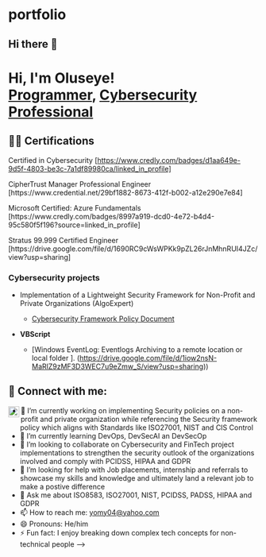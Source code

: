 # portfolio
## Hi there 👋

<h1>Hi, I'm Oluseye! <br/><a href="https://github.com/joshmadakor1">Programmer</a>, <a href="https:/https://www.linkedin.com/in/oluseye-ogunbodede-5457213b//">Cybersecurity Professional</a>

<h2>👨‍💻 Certifications </h2>

Certified in Cybersecurity [https://www.credly.com/badges/d1aa649e-9d5f-4803-be3c-7a1df89980ca/linked_in_profile]
<p>CipherTrust Manager Professional Engineer [https://www.credential.net/29bf1882-8673-412f-b002-a12e290e7e84]</p>
<p>Microsoft Certified: Azure Fundamentals [https://www.credly.com/badges/8997a919-dcd0-4e72-b4d4-95c580f5f196?source=linked_in_profile]</p>
<p>Stratus 99.999 Certified Engineer [https://drive.google.com/file/d/1690RC9cWsWPKk9pZL26rJnMhnRUI4JZc/view?usp=sharing]</p>

<h3> Cybersecurity projects </h3>

- <a>Implementation of a Lightweight Security Framework for Non-Profit and Private Organizations (AlgoExpert)</b>
  - [Cybersecurity Framework Policy Document ](https://drive.google.com/file/d/1Zk1UvPMUURnckXbzgoLHEMTsLzUNSLft/view?usp=drive_link)

- <b>VBScript</b>
  - [Windows EventLog: Eventlogs Archiving to a remote location or local folder ]. (https://drive.google.com/file/d/1iow2nsN-MaRlZ9zMF3D3WEC7u9eZmw_S/view?usp=sharing))


<h2> 🤳 Connect with me:</h2>


[<img align="left" alt="JoshMadakor | LinkedIn" width="22px" src="https://cdn.jsdelivr.net/npm/simple-icons@v3/icons/linkedin.svg" />][linkedin]


[linkedin]: https://www.linkedin.com/in/oluseye-ogunbodede-5457213b

<!--
**joshmadakor1/joshmadakor1** is a ✨ _special_ ✨ repository because its `README.md` (this file) appears on your GitHub profile.

Here are some ideas to get you started:

- 🔭 I’m currently working on 
- 🌱 I’m currently learning ...
- 👯 I’m looking to collaborate on ...
- 🤔 I’m looking for help with ...
- 💬 Ask me about ...
- 📫 How to reach me: ...
- 😄 Pronouns: ...
- ⚡ Fun fact: ...
-->

- 🔭 I’m currently working on implementing Security policies on a non-profit and private organization while referencing the Security framework policy which aligns with Standards like  ISO27001, NIST and CIS Control
- 🌱 I’m currently learning DevOps, DevSecAI an DevSecOp
- 👯 I’m looking to collaborate on Cybersecurity and FinTech project implementations to strengthen the security outlook of the organizations involved and comply with PCIDSS, HIPAA and GDPR
- 🤔 I’m looking for help with Job placements, internship and referrals to showcase my skills and knowledge and ultimately land a relevant job to make a postive difference
- 💬 Ask me about ISO8583, ISO27001, NIST, PCIDSS, PADSS, HIPAA and GDPR
- 📫 How to reach me: yomy04@yahoo.com
- 😄 Pronouns: He/him
- ⚡ Fun fact: I enjoy breaking down complex tech concepts for non-technical people
-->
